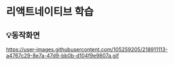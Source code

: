 # 리액트네이티브 학습

## 💡동작화면

https://user-images.githubusercontent.com/105259205/218911113-a4767c29-8e7a-47d9-bb0b-d104f9e9807a.gif
